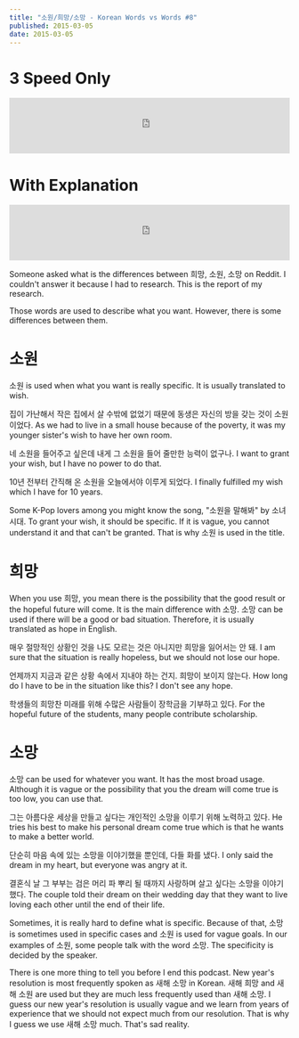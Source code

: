```yaml
---
title: "소원/희망/소망 - Korean Words vs Words #8"
published: 2015-03-05
date: 2015-03-05
---
```


#  3 Speed Only

<iframe id="audio_iframe" src="https://www.podbean.com/media/player/whzq8-543e5a/initByJs/1/auto/1?skin=8" width="100%" height="100" frameborder="0" scrolling="no"></iframe>

#  With Explanation

<iframe id="audio_iframe" src="https://www.podbean.com/media/player/yhd45-543e5c/initByJs/1/auto/1?skin=8" width="100%" height="100" frameborder="0" scrolling="no"></iframe>

Someone asked what is the differences between 희망, 소원, 소망 on Reddit. I couldn't answer it because I had to research. This is the report of my research.

Those words are used to describe what you want. However, there is some differences between them.

#  소원

소원 is used when what you want is really specific. It is usually translated to wish.

집이 가난해서 작은 집에서 살 수밖에 없었기 때문에 동생은 자신의 방을 갖는 것이 소원이었다.
As we had to live in a small house because of the poverty, it was my younger sister's wish to have her own room.

네 소원을 들어주고 싶은데 내게 그 소원을 들어 줄만한 능력이 없구나.
I want to grant your wish, but I have no power to do that.

10년 전부터 간직해 온 소원을 오늘에서야 이루게 되었다.
I finally fulfilled my wish which I have for 10 years.

Some K-Pop lovers among you might know the song, "소원을 말해봐" by 소녀시대. To grant your wish, it should be specific. If it is vague, you cannot understand it and that can't be granted. That is why 소원 is used in the title.

#  희망

When you use 희망, you mean there is the possibility that the good result or the hopeful future will come. It is the main difference with 소망. 소망 can be used if there will be a good or bad situation. Therefore, it is usually translated as hope in English.

매우 절망적인 상황인 것을 나도 모르는 것은 아니지만 희망을 잃어서는 안 돼.
I am sure that the situation is really hopeless, but we should not lose our hope.

언제까지 지금과 같은 상황 속에서 지내야 하는 건지. 희망이 보이지 않는다.
How long do I have to be in the situation like this? I don't see any hope.

학생들의 희망찬 미래를 위해 수많은 사람들이 장학금을 기부하고 있다.
For the hopeful future of the students, many people contribute scholarship.

#  소망

소망 can be used for whatever you want. It has the most broad usage. Although it is vague or the possibility that you the dream will come true is too low, you can use that.

그는 아름다운 세상을 만들고 싶다는 개인적인 소망을 이루기 위해 노력하고 있다.
He tries his best to make his personal dream come true which is that he wants to make a better world.

단순히 마음 속에 있는 소망을 이야기했을 뿐인데, 다들 화를 냈다.
I only said the dream in my heart, but everyone was angry at it.

결혼식 날 그 부부는 검은 머리 파 뿌리 될 때까지 사랑하며 살고 싶다는 소망을 이야기했다.
The couple told their dream on their wedding day that they want to live loving each other until the end of their life.

Sometimes, it is really hard to define what is specific. Because of that, 소망 is sometimes used in specific cases and 소원 is used for vague goals. In our examples of 소원, some people talk with the word 소망. The specificity is decided by the speaker.

There is one more thing to tell you before I end this podcast. New year's resolution is most frequently spoken as 새해 소망 in Korean. 새해 희망 and 새해 소원 are used but they are much less frequently used than 새해 소망. I guess our new year's resolution is usually vague and we learn from years of experience that we should not expect much from our resolution. That is why I guess we use 새해 소망 much. That's sad reality.